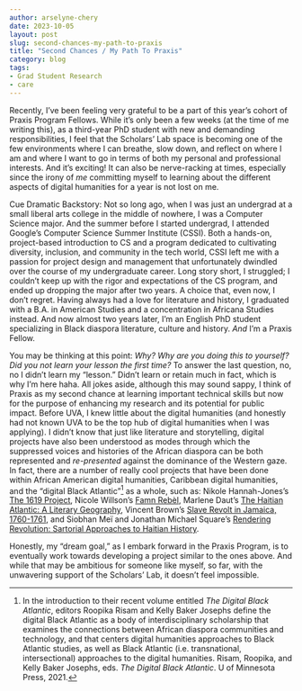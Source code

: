```yaml
---
author: arselyne-chery
date: 2023-10-05
layout: post
slug: second-chances-my-path-to-praxis
title: "Second Chances / My Path To Praxis"
category: blog
tags:
- Grad Student Research
- care
---
```

Recently, I’ve been feeling very grateful to be a part of this year’s cohort of Praxis Program Fellows. While it’s only been a few weeks (at the time of me writing this), as a third-year PhD student with new and demanding responsibilities, I feel that the Scholars’ Lab space is becoming one of the few environments where I can breathe, slow down, and reflect on where I am and where I want to go in terms of both my personal and professional interests. And it’s exciting! It can also be nerve-racking at times, especially since the irony of *me* committing myself to learning about the different aspects of digital humanities for a year is not lost on me. 

Cue Dramatic Backstory: Not so long ago, when I was just an undergrad at a small liberal arts college in the middle of nowhere, I was a Computer Science major. And the summer before I started undergrad, I attended Google’s Computer Science Summer Institute (CSSI). Both a hands-on, project-based introduction to CS and a program dedicated to cultivating diversity, inclusion, and community in the tech world, CSSI left me with a passion for project design and management that unfortunately dwindled over the course of my undergraduate career. Long story short, I struggled; I couldn’t keep up with the rigor and expectations of the CS program, and ended up dropping the major after two years. A choice that, even now, I don’t regret. Having always had a love for literature and history, I graduated with a B.A. in American Studies and a concentration in Africana Studies instead. And now almost two years later, I’m an English PhD student specializing in Black diaspora literature, culture and history. *And* I’m a Praxis Fellow. 

You may be thinking at this point: *Why? Why are you doing this to yourself? Did you not learn your lesson the first time?* To answer the last question, no, no I didn’t learn my “lesson.” Didn’t learn or retain much in fact, which is why I’m here haha. All jokes aside, although this may sound sappy, I think of Praxis as my second chance at learning important technical skills but now for the purpose of enhancing my research and its potential for public impact. Before UVA, I knew little about the digital humanities (and honestly had not known UVA to be the top hub of digital humanities when I was applying). I didn’t know that just like literature and storytelling, digital projects have also been understood as modes through which the suppressed voices and histories of the African diaspora can be both represented and *re-presented* against the dominance of the Western gaze. In fact, there are a number of really cool projects that have been done within African American digital humanities, Caribbean digital humanities, and the “digital Black Atlantic”[^1] as a whole, such as: Nikole Hannah-Jones’s [The 1619 Project](https://www.nytimes.com/interactive/2019/08/14/magazine/1619-america-slavery.html), Nicole Willson’s [Famn Rebèl](https://www.fanmrebel.com/en/about), Marlene Daut’s [The Haitian Atlantic: A Literary Geography](https://uva.theopenscholar.com/marlene-daut/haitian-atlantic#:~:text=The%20Haitian%20Atlantic%3A%20A%20Literary,in%20the%20long%20nineteenth%20century.), Vincent Brown’s [Slave Revolt in Jamaica, 1760-1761](http://revolt.axismaps.com/), and Siobhan Meï and Jonathan Michael Square’s [Rendering Revolution: Sartorial Approaches to Haitian History](https://renderingrevolution.ht/about). 

Honestly, my “dream goal,” as I embark forward in the Praxis Program, is to eventually work towards developing a project similar to the ones above. And while that may be ambitious for someone like myself, so far, with the unwavering support of the Scholars’ Lab, it doesn’t feel impossible. 

[^1]: In the introduction to their recent volume entitled *The Digital Black Atlantic*, editors Roopika Risam and Kelly Baker Josephs define the digital Black Atlantic as a body of interdisciplinary scholarship that examines the connections between African diaspora communities and technology, and that centers digital humanities approaches to Black Atlantic studies, as well as Black Atlantic (i.e. transnational, intersectional) approaches to the digital humanities. Risam, Roopika, and Kelly Baker Josephs, eds. *The Digital Black Atlantic*. U of Minnesota Press, 2021.